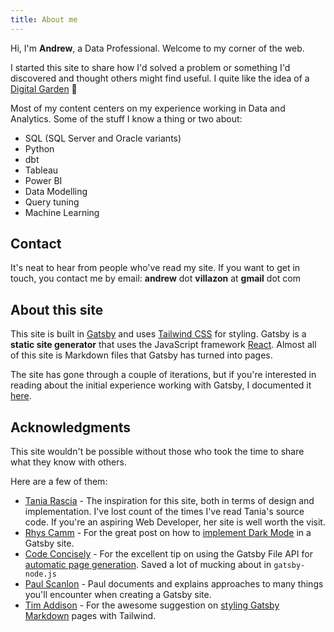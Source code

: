 ```yaml
---
title: About me
---
```


Hi, I'm **Andrew**, a Data Professional. Welcome to my corner of the web.

I started this site to share how I'd solved a problem or something I'd discovered and thought others might find useful. I quite like the idea of a [Digital Garden](https://maggieappleton.com/garden-history) 🌱

Most of my content centers on my experience working in Data and Analytics. Some of the stuff I know a thing or two about:

* SQL (SQL Server and Oracle variants)
* Python
* dbt
* Tableau
* Power BI
* Data Modelling
* Query tuning
* Machine Learning

## Contact

It's neat to hear from people who've read my site. If you want to get in touch, you contact me by email: **andrew** dot **villazon** at **gmail** dot com

## About this site

This site is built in [Gatsby](https://www.gatsbyjs.com/docs) and uses [Tailwind CSS](https://tailwindcss.com/) for styling. Gatsby is a **static site generator** that uses the JavaScript framework [React](https://reactjs.org/). Almost all of this site is Markdown files that Gatsby has turned into pages.

The site has gone through a couple of iterations, but if you're interested in reading about the initial experience working with Gatsby, I documented it [here](/building-my-personal-site-in-gatsby).

## Acknowledgments

This site wouldn't be possible without those who took the time to share what they know with others. 

Here are a few of them:

* [Tania Rascia](https://www.taniarascia.com/) - The inspiration for this site, both in terms of design and implementation. I've lost count of the times I've read Tania's source code. If you're an aspiring Web Developer, her site is well worth the visit.
* [Rhys Camm](https://rhysc.me/) - For the great post on how to [implement Dark Mode](https://rhysc.me/blog/tailwind-gatsby-dark-mode) in a Gatsby site.
* [Code Concisely](https://www.codeconcisely.com/) - For the excellent tip on using the Gatsby File API for [automatic page generation](https://www.codeconcisely.com/posts/how-to-create-pages-with-gatsby-file-system-route-api/). Saved a lot of mucking about in `gatsby-node.js`
* [Paul Scanlon](https://paulie.dev/) - Paul documents and explains approaches to many things you'll encounter when creating a Gatsby site.
* [Tim Addison](https://tjaddison.com/) - For the awesome suggestion on [styling Gatsby Markdown](https://tjaddison.com/blog/2019/08/styling-markdown-tailwind-gatsby/) pages with Tailwind.